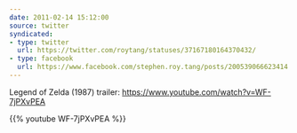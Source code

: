 ```yaml
---
date: 2011-02-14 15:12:00
source: twitter
syndicated:
- type: twitter
  url: https://twitter.com/roytang/statuses/37167180164370432/
- type: facebook
  url: https://www.facebook.com/stephen.roy.tang/posts/200539066623414
---
```


Legend of Zelda (1987) trailer: https://www.youtube.com/watch?v=WF-7jPXvPEA

{{% youtube WF-7jPXvPEA %}}